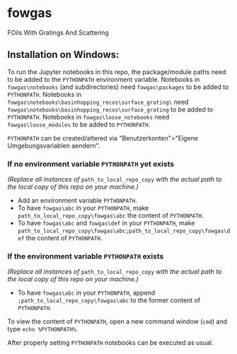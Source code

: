 # fowgas

FOils With Gratings And Scattering



## Installation on Windows:

To run the Jupyter notebooks in this repo, the package/module paths need to be added to the `PYTHONPATH` environment variable.
Notebooks in `fowgas\notebooks` (and subdirectories) need `fowgas\packages` to be added to `PYTHONPATH`.
Notebooks in `fowgas\notebooks\basinhopping_recos\surface_grating\` need `fowgas\notebooks\basinhopping_recos\surface_grating` to be added to `PYTHONPATH`.
Notebooks in `fowgas\loose_notebooks` need `fowgas\loose_modules` to be added to `PYTHONPATH`.

`PYTHONPATH` can be created/altered via "Benutzerkonten">"Eigene Umgebungsvariablen aendern".

### If no environment variable `PYTHONPATH` yet exists
*(Replace all instances of* `path_to_local_repo_copy` *with the actual path to the local copy of this repo on your machine.)*
* Add an environment variable `PYTHONPATH`.
* To have `fowgas\abc` in your `PYTHONPATH`, make `path_to_local_repo_copy\fowgas\abc` the content of `PYTHONPATH`.
* To have `fowgas\abc` and `fowgas\def` in your `PYTHONPATH`, make `path_to_local_repo_copy\fowgas\abc;path_to_local_repo_copy\fowgas\def` the content of `PYTHONPATH`.

### If the environment variable `PYTHONPATH` exists
*(Replace all instances of* `path_to_local_repo_copy` *with the actual path to the local copy of this repo on your machine.)*
* To have `fowgas\abc` in your `PYTHONPATH`, append `;path_to_local_repo_copy\fowgas\abc` to the former content of `PYTHONPATH`.

To view the content of `PYTHONPATH`, open a new command window (`cmd`) and type `echo %PYTHONPATH%`.

After properly setting `PYTHONPATH` notebooks can be executed as usual.
